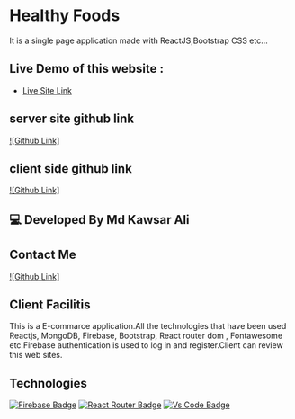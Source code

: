 # Healthy Foods

It is a single page application made with ReactJS,Bootstrap CSS etc...

## Live Demo of this website :

- [Live Site Link](https://healthy-foods-43829.web.app/)

## server site github link
[![Github Link]](https://github.com/kawsaralidev/healthy-foods-server)

## client side github link
[![Github Link]](https://github.com/kawsaralidev/healthy-foods-client)

## 💻 Developed By Md Kawsar Ali
## Contact Me
[![Github Link]](https://github.com/kawsaralidev)

## Client Facilitis
This is a E-commarce application.All the technologies that have been used Reactjs, MongoDB, Firebase, Bootstrap, React router dom , Fontawesome etc.Firebase authentication is used to log in and register.Client can review this web sites.
## Technologies
[![Firebase Badge](https://img.shields.io/badge/Firebase-FFCB2B?style=for-the-badge&logo=firebase&logoColor=white)](https://github.com/kawsaralidev)
[![React Router Badge](https://img.shields.io/badge/React_Router-CA4245?style=for-the-badge&logo=react-router&logoColor=white)](https://github.com/kawsaralidev)
[![Vs Code Badge](https://img.shields.io/badge/Visual_Studio_Code-0078D6?style=for-the-badge&logo=visualstudiocode&logoColor=white)](https://github.com/kawsaralidev)

